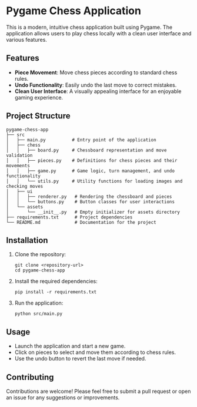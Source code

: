 # Pygame Chess Application

This is a modern, intuitive chess application built using Pygame. The application allows users to play chess locally with a clean user interface and various features.

## Features

- **Piece Movement**: Move chess pieces according to standard chess rules.
- **Undo Functionality**: Easily undo the last move to correct mistakes.
- **Clean User Interface**: A visually appealing interface for an enjoyable gaming experience.

## Project Structure

```
pygame-chess-app
├── src
│   ├── main.py          # Entry point of the application
│   ├── chess
│   │   ├── board.py     # Chessboard representation and move validation
│   │   ├── pieces.py    # Definitions for chess pieces and their movements
│   │   ├── game.py      # Game logic, turn management, and undo functionality
│   │   └── utils.py     # Utility functions for loading images and checking moves
│   ├── ui
│   │   ├── renderer.py   # Rendering the chessboard and pieces
│   │   └── buttons.py    # Button classes for user interactions
│   └── assets
│       └── __init__.py   # Empty initializer for assets directory
├── requirements.txt      # Project dependencies
└── README.md             # Documentation for the project
```

## Installation

1. Clone the repository:
   ```
   git clone <repository-url>
   cd pygame-chess-app
   ```

2. Install the required dependencies:
   ```
   pip install -r requirements.txt
   ```

3. Run the application:
   ```
   python src/main.py
   ```

## Usage

- Launch the application and start a new game.
- Click on pieces to select and move them according to chess rules.
- Use the undo button to revert the last move if needed.

## Contributing

Contributions are welcome! Please feel free to submit a pull request or open an issue for any suggestions or improvements.